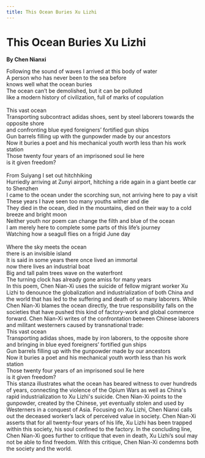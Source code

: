 ```yaml
---
title: This Ocean Buries Xu Lizhi
---
```

# This Ocean Buries Xu Lizhi
**By Chen Nianxi**

<html>
    <head>
        <link rel="stylesheet" href="stylesheet.css">
        <p></p>
    </head>
    <body>
        <div class = "poetBox">
            <div class= "flexbox-poem flexbox-item-1">
            Following the sound of waves I arrived at this body of water <br />
            A person who has never been to the sea before<br />
            knows well what the ocean buries<br />
            The ocean can’t be demolished, but it can be polluted<br />
            like a modern history of civilization, full of marks of copulation<br />
            <br />
            This vast ocean<br />
            Transporting subcontract adidas shoes, sent by steel laborers towards the opposite shore<br />
            and confronting blue eyed foreigners’ fortified gun ships<br />
            Gun barrels filling up with the gunpowder made by our ancestors <br />
            Now it buries a poet and his mechanical youth worth less than his work station<br />
            Those twenty four years of an imprisoned soul lie here<br />
            is it given freedom?<br />
            <br />
            From Suiyang I set out hitchhiking <br />
            Hurriedly arriving at Zunyi airport, hitching a ride again in a giant beetle car to Shenzhen<br />
            I came to the ocean under the scorching sun, not arriving here to pay a visit<br />
            These years I have seen too many youths wither and die<br />
            They died in the ocean, died in the mountains, died on their way to a cold breeze and bright moon<br />
            Neither youth nor poem can change the filth and blue of the ocean<br />
            I am merely here to complete some parts of this life’s journey<br />
            Watching how a seagull flies on a frigid June day<br />
            <br />
            Where the sky meets the ocean<br />
            there is an invisible island<br />
            It is said in some years there once lived an immortal <br />
            now there lives an industrial boat<br />
            Big and tall palm trees wave on the waterfront<br />
            The turning clock has already gone amiss for many years<br />
            </div>
            <div class="flexbox-blurb flexbox-item-2">
            In this poem, Chen Nian-Xi uses the suicide of fellow migrant worker Xu Lizhi to denounce the globalization and industrialization of both China and the world that has led to the suffering and death of so many laborers. While Chen Nian-Xi blames the ocean directly, the true responsibility falls on the societies that have pushed this kind of factory-work and global commerce forward. Chen Nian-Xi writes of the confrontation between Chinese laborers and militant westerners caused by transnational trade:
                <div class="quotedpoetry" > 
                This vast ocean<br />
                Transporting adidas shoes, made by iron laborers, to the opposite shore<br />
                and bringing in blue eyed foreigners’ fortified gun ships<br />
                Gun barrels filling up with the gunpowder made by our ancestors <br />
                Now it buries a poet and his mechanical youth worth less than his work station<br />
                Those twenty four years of an imprisoned soul lie here<br />
                is it given freedom?<br />
                </div>
            This stanza illustrates what the ocean has beared witness to over hundreds of years, connecting the violence of the Opium Wars as well as China's rapid industrialization to Xu Lizhi's suicide. Chen Nian-Xi points to the gunpowder, created by the Chinese, yet eventually stolen and used  by Westerners in a conquest of Asia. Focusing on Xu Lizhi, Chen Nianxi calls out the deceased worker’s lack of perceived value in society. Chen Nian-Xi asserts that for all twenty-four years of his life, Xu Lizhi has been trapped within this society, his soul confined to the factory. In the concluding line, Chen Nian-Xi goes further to critique that even in death, Xu Lizhi’s soul may not be able to find freedom. With this critique, Chen Nian-Xi condemns both the society and the world.
            </div>
        </div>
    </body>
</html>




